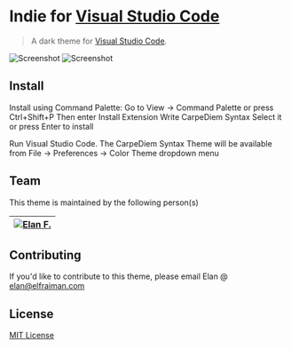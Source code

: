 # Indie for [Visual Studio Code](http://code.visualstudio.com)

> A dark theme for [Visual Studio Code](http://code.visualstudio.com).

![Screenshot](https://i.imgur.com/3K8iICh.png)
![Screenshot](https://i.imgur.com/Qvf2uL4.png)

## Install

Install using Command Palette: Go to View -> Command Palette or press Ctrl+Shift+P Then enter Install Extension Write CarpeDiem Syntax Select it or press Enter to install

Run Visual Studio Code. The CarpeDiem Syntax Theme will be available from File -> Preferences -> Color Theme dropdown menu

## Team

This theme is maintained by the following person(s)

[![Elan F.](https://i.imgur.com/5PUJvI6.jpg)](https://github.com/elfraim) |
:---: |

## Contributing

If you'd like to contribute to this theme, please email Elan @ elan@elfraiman.com

## License

[MIT License](https://github.com/dracula/visual-studio-code/blob/master/./LICENSE)
